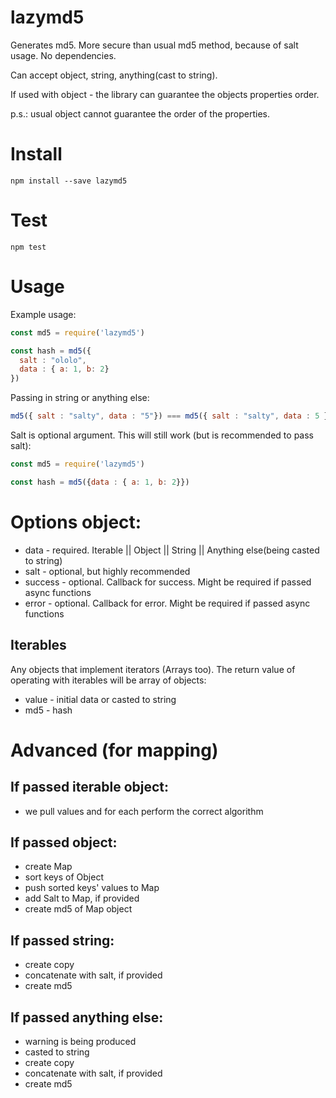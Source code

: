 # lazymd5
Generates md5. More secure than usual md5 method, because of salt usage. No dependencies.

Can accept object, string, anything(cast to string).

If used with object - the library can guarantee the objects properties order.

p.s.: usual object cannot guarantee the order of the properties.


# Install
```
npm install --save lazymd5
```

# Test
```
npm test
```

# Usage
Example usage:
``` javascript
const md5 = require('lazymd5')

const hash = md5({
  salt : "ololo",
  data : { a: 1, b: 2}
})
```


Passing in string or anything else:
``` javascript
md5({ salt : "salty", data : "5"}) === md5({ salt : "salty", data : 5 }) // true
```


Salt is optional argument. This will still work (but is recommended to pass salt):
``` javascript
const md5 = require('lazymd5')

const hash = md5({data : { a: 1, b: 2}})
```

# Options object:
- data - required. Iterable || Object || String || Anything else(being casted to string)
- salt - optional, but highly recommended
- success - optional. Callback for success. Might be required if passed async functions
- error - optional. Callback for error. Might be required if passed async functions

## Iterables
Any objects that implement iterators (Arrays too). The return value of operating with iterables will be array of objects:
- value - initial data or casted to string
- md5 - hash

# Advanced (for mapping)
## If passed iterable object:
- we pull values and for each perform the correct algorithm

## If passed object:
- create Map
- sort keys of Object
- push sorted keys' values to Map
- add Salt to Map, if provided
- create md5 of Map object

## If passed string:
- create copy
- concatenate with salt, if provided
- create md5

## If passed anything else:
- warning is being produced
- casted to string
- create copy
- concatenate with salt, if provided
- create md5
